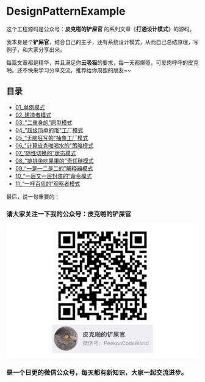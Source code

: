 # DesignPatternExample

这个工程源码是公众号：**皮克啪的铲屎官**  的系列文章《**打通设计模式**》的源码。  

我本身是个**铲屎官**，结合自己的主子，还有系统设计模式，从而自己总结原理，写例子，和大家分享出来。

每篇文章都是精华，并且满足你**云吸猫**的要求，每一天都爆照，可爱肉呼呼的皮克啪。还不快来学习分享交流，推荐给你周围的朋友~~

## 目录
- [01_单例模式](https://github.com/SwyftG/DesignPatternExample/tree/master/src/DP_01_SingletonPattern)  
- [02_建造者模式](https://github.com/SwyftG/DesignPatternExample/tree/master/src/DP_02_BuilderPattern)
- [03_"二重身的"原型模式](https://github.com/SwyftG/DesignPatternExample/tree/master/src/DP_03_PrototypePattern)
- [04_"超级简单的哦"工厂模式](https://github.com/SwyftG/DesignPatternExample/tree/master/src/DP_04_FactoryPattern)
- [05_"无脑狂写的"抽象工厂模式](https://github.com/SwyftG/DesignPatternExample/tree/master/src/DP_05_AbstractFactoryPattern)
- [06_"计算皮克啪喝水的"策略模式](https://github.com/SwyftG/DesignPatternExample/tree/master/src/DP_06_StrategyPattern)
- [07_“随性切换的”状态模式](https://github.com/SwyftG/DesignPatternExample/tree/master/src/DP_07_StatePattern)
- [08_"排排坐吃果果的"责任链模式](https://github.com/SwyftG/DesignPatternExample/tree/master/src/DP_08_ChainOfResponsibilityPattern)
- [09_“一是一二是二的”解释器模式](https://github.com/SwyftG/DesignPatternExample/tree/master/src/DP_09_InterpreterPattern)
- [10_“一层又一层封装的”命令模式](https://github.com/SwyftG/DesignPatternExample/tree/master/src/DP_10_CommandPattern)
- [11_“一呼百应的”观察者模式](https://github.com/SwyftG/DesignPatternExample/tree/master/src/DP_11_ObserverPattern)



最后，说一句重要的：

### 请大家关注一下我的公众号：**皮克啪的铲屎官**
![qr_code](https://github.com/SwyftG/DesignPatternExample/blob/dev/src/img/qr_code.png)
### 是一个日更的微信公众号，每天都有新知识，大家一起交流进步。